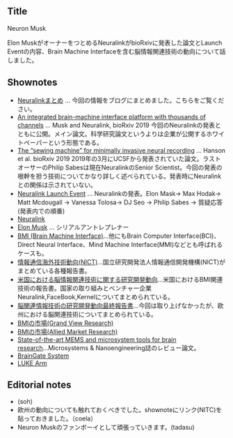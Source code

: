 ## Title
Neuron Musk

Elon MuskがオーナーをつとめるNeuralinkがbioRxivに発表した論文とLaunch Eventの内容、Brain Machine Interfaceを含む脳情報関連技術の動向について話しました。

## Shownotes
- [Neuralinkまとめ](https://researchat.fm/blog/3/) ... 今回の情報をブログにまとめました。こちらをご覧ください。
- [An integrated brain-machine interface platform with thousands of channels](https://www.biorxiv.org/content/10.1101/703801v1) ... Musk and Neuralink, bioRxiv 2019 今回のNeuralinkの発表とともに公開。メイン論文。科学研究論文というよりは企業が公開するホワイトペーパーという形態である。
- [The “sewing machine” for minimally invasive neural recording](https://www.biorxiv.org/content/10.1101/578542v1) ... Hanson et al. bioRxiv 2019 2019年の3月にUCSFから発表されていた論文。ラストオーサーのPhilip Sabesは現在NeuralinkのSenior Scientist。今回の発表の根幹を担う技術についてかなり詳しく述べられている。発表時にNeuralinkとの関係は示されていない。
- [Neuralink Launch Event](https://www.youtube.com/watch?v=r-vbh3t7WVI) ... Neuralinkの発表。Elon Mask-> Max Hodak-> Matt Mcdougall -> Vanessa Tolosa-> DJ Seo -> Philip Sabes -> 質疑応答 (発表内での順番)
- [Neuralink](https://www.neuralink.com/)
- [Elon Musk](https://en.wikipedia.org/wiki/Elon_Musk) ... シリアルアントレプレナー
- [BMI (Brain Machine Interface)](https://ja.wikipedia.org/wiki/%E3%83%96%E3%83%AC%E3%82%A4%E3%83%B3%E3%83%BB%E3%83%9E%E3%82%B7%E3%83%B3%E3%83%BB%E3%82%A4%E3%83%B3%E3%82%BF%E3%83%95%E3%82%A7%E3%83%BC%E3%82%B9)...他にもBrain Computer Interface(BCI)、Direct Neural Interface、Mind Machine Interface(MMI)などとも呼ばれるケースも。
- [情報通信海外技術動向(NICT)](https://www.nict.go.jp/global/ict02.html)...国立研究開発法人情報通信開発機構(NICT)がまとめている各種報告書。
- [米国における脳情報関連技術に関する研究開発動向](https://www.nict.go.jp/global/4otfsk000000osbq-att/a1525652348170.pdf)...米国におけるBMI関連技術の報告書。国家の取り組みとベンチャー企業Neuralink,FaceBook,Kernelについてまとめられている。
- [脳関連情報技術の研究開発動向最終報告書](https://www.nict.go.jp/global/4otfsk000000osbq-att/re201803_1.pdf)...今回は取り上げなかったが、欧州における脳関連技術についてまとめられている。
- [BMIの市場(Grand View Research)](https://www.grandviewresearch.com/industry-analysis/brain-computer-interfaces-market)
- [BMIの市場(Allied Market Research)](https://www.alliedmarketresearch.com/brain-computer-interfaces-market)
- [State-of-the-art MEMS and microsystem tools for brain research](https://www.nature.com/articles/micronano201666)...Microsystems & Nanoengineering誌のレビュー論文。
- [BrainGate System](https://www.youtube.com/watch?v=QRt8QCx3BCo)
- [LUKE Arm](https://www.youtube.com/watch?v=Zg-FH1Gn2Ls)

## Editorial notes
- (soh)
- 欧州の動向についても触れておくべきでした。shownoteにリンク(NITC)を貼っておきました。（coela）
- Neuron Muskのファンボーイとして頑張っていきます。(tadasu)
